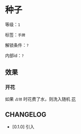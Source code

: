# 种子

等级：`1`

标签：`手牌`

解锁条件：`?`

内部id：`?`

## 效果

### 开花

如果 `占领` 时花费了水，则洗入随机 [花](../卡牌组/花.md)

## CHANGELOG

- [0.1.0] 引入
